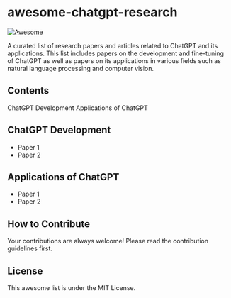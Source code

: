 # awesome-chatgpt-research
[![Awesome](https://awesome.re/badge.svg)](https://awesome.re)


A curated list of research papers and articles related to ChatGPT and its applications. This list includes papers on the development and fine-tuning of ChatGPT as well as papers on its applications in various fields such as natural language processing and computer vision.

## Contents
ChatGPT Development
Applications of ChatGPT

## ChatGPT Development

* Paper 1
* Paper 2

## Applications of ChatGPT

* Paper 1
* Paper 2

## How to Contribute
Your contributions are always welcome! Please read the contribution guidelines first.

## License
This awesome list is under the MIT License.
